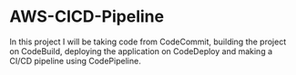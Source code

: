 # AWS-CICD-Pipeline
In this project I will be taking code from CodeCommit, building the project on CodeBuild, deploying the application on CodeDeploy and making a CI/CD pipeline using CodePipeline.
